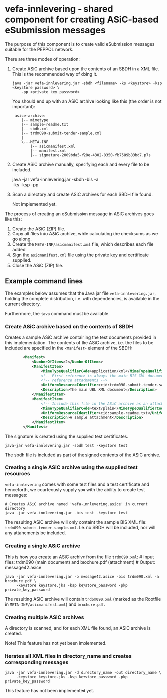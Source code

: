 # vefa-innlevering - shared component for creating ASiC-based eSubmission messages

The purpose of this component is to create valid eSubmission messages suitable for
the PEPPOL network.

There are three modes of operation:

  1. Create ASiC archive based upon the contents of an SBDH in a XML file. This
     is the recommended way of doing it.

         java -jar vefa-innlevering.jar -sbdh <filename> -ks <keystore> -ksp <keystore password> \
             -pp <private key password>

     You should end up with an ASiC archive looking like this (the order is not important):

          asice-archive:
             |-- mimetype
             |-- sample-readme.txt
             |-- sbdh.xml
             |-- trdm090-submit-tender-sample.xml
             |
             \---META-INF
                 |-- asicmanifest.xml
                 |-- manifest.xml
                 |-- signature-2009bda5-f28e-4302-8350-fb7589b83bd7.p7s

  1. Create ASiC archive manually, specifying each and every file to be included.

        java -jar vefa-innlevering.jar -sbdh <filename> -bis <filename> -a <attachment> \
             -ks <keystorefile> -ksp <keystore password> -pp <private key password>

  1. Scan a directory and create ASiC archives for each SBDH file found.

        Not implemented yet.

The process of creating an eSubmission message in ASiC archives goes like this:

1. Create the ASiC (ZIP) file.
1. Copy all files into ASiC archive, while calculating the checksums as we go along.
1. Create the `META-INF/asicmanifest.xml` file, which describes each file added
1. Sign the `asicmanifest.xml` file using the private key and certificate supplied.
1. Close the ASiC (ZIP) file.


## Example command lines

The examples below assumes that the Java jar file `vefa-innlevering.jar`, holding the complete distribution, i.e. with
dependencies, is available in the current directory.

Furthermore, the `java` command must be available.

### Create ASiC archive based on the contents of SBDH

Creates a sample ASiC archive containing the test documents provided in this implementation. The contents of the
ASiC archive, i.e. the files to be included are specified in the `<Manifest>` element of the SBDH:

```xml
        <Manifest>
            <NumberOfItems>2</NumberOfItems>
            <ManifestItem>
                <MimeTypeQualifierCode>application/xml</MimeTypeQualifierCode>
                <!-- First reference is always the main BIS XML document, which may or may not -->
                <!-- reference attachments -->
                <UniformResourceIdentifier>cid:trdm090-submit-tender-sample.xml</UniformResourceIdentifier>
                <Description>The main UBL XML document</Description>
            </ManifestItem>
            <ManifestItem>
                <!-- Include this file in the ASiC archive as an attachment -->
                <MimeTypeQualifierCode>text/plain</MimeTypeQualifierCode>
                <UniformResourceIdentifier>cid:sample-readme.txt</UniformResourceIdentifier>
                <Description>A sample attachment</Description>
            </ManifestItem>
        </Manifest>
```

The signature is created using the supplied test certificates.

    java-jar vefa-innlevering.jar -sbdh test -keystore test

The sbdh file is included as part of the signed contents of the ASiC archive.


### Creating a single ASiC archive using the supplied test resources
`vefa-innlevering` comes with some test files and a test certificate and henceforth, we courteously supply you
with the ability to create test messages:

    # Creates ASiC archive named 'vefa-innlevering.asice' in current directory
    java -jar vefa-innlevering.jar -bis test -keystore test

The resulting ASiC archive will only containt the sample BIS XML file: `trdm090-submit-tender-sample.xml`. I.e.
no SBDH will be included, nor will any attahcments be included.

### Creating a single ASiC archive
This is how you create an ASiC archive from the file `trdm090.xml`:
    # Input files: trdm090 (main document) and brochure.pdf (attachment)
    # Output: message42.asice

    java -jar vefa-innlevering.jar -o message42.asice -bis trdm090.xml -a brochure.pdf \
         -keystore keystore.jks -ksp keystore_password -pkp private_key_password

The resulting ASiC archive will contain `trdom090.xml` (marked as the Rootfile in `META-INF/asicmanifest.xml`)
 and `brochure.pdf`.

### Creating multiple ASiC archives
A directory is scanned, and for each XML file found, an ASiC archive is created.

Note! This feature has not yet been implemented.

### Iterates all XML files in directory_name and creates corresponding messages

    java -jar vefa-innlevering.jar -d directory_name -out directory_name \
         -keystore keystore.jks -ksp keystore_password -pkp private_key_password

This feature has not been implemented yet.
